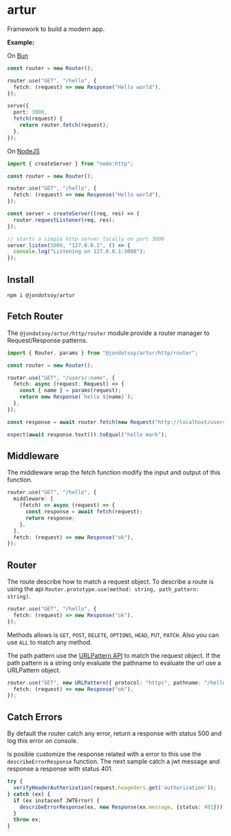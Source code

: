 # artur

Framework to build a modern app.

**Example:**

On [Bun](https://bun.sh)

```ts
const router = new Router();

router.use("GET", "/hello", {
  fetch: (request) => new Response("Hello world"),
});

serve({
  port: 3000,
  fetch(request) {
    return router.fetch(request);
  },
});
```

On [NodeJS](https://nodejs.org)

```ts
import { createServer } from "node:http";

const router = new Router();

router.use("GET", "/hello", {
  fetch: (request) => new Response("Hello world"),
});

const server = createServer((req, res) => {
  router.requestListener(req, res);
});

// starts a simple http server locally on port 3000
server.listen(3000, "127.0.0.1", () => {
  console.log("Listening on 127.0.0.1:3000");
});
```

## Install

```shell
npm i @jondotsoy/artur
```

## Fetch Router

The `@jondotsoy/artur/http/router` module provide a router manager to Request/Response patterns.

```ts
import { Router, params } from "@jondotsoy/artur/http/router";

const router = new Router();

router.use("GET", "/users/:name", {
  fetch: async (request: Request) => {
    const { name } = params(request);
    return new Response(`hello ${name}`);
  },
});

const response = await router.fetch(new Request("http://localhost/users/mark"));

expect(await response.text()).toEqual("hello mark");
```

## Middleware

The middleware wrap the fetch function modify the input and output of this function.

```ts
router.use("GET", "/hello", {
  middleware: [
    (fetch) => async (request) => {
      const response = await fetch(request);
      return response;
    },
  ],
  fetch: (request) => new Response("ok"),
});
```

## Router

The route describe how to match a request object. To describe a route is using the api `Router.prototype.use(method: string, path_pattern: string)`.

```ts
router.use("GET", "/hello", {
  fetch: (request) => new Response("ok"),
});
```

Methods allows is `GET`, `POST`, `DELETE`, `OPTIONS`, `HEAD`, `PUT`, `PATCH`. Also you can use `ALL` to match any method.

The path pattern use the [URLPattern API](https://developer.mozilla.org/en-US/docs/Web/API/URL_Pattern_API) to match the request object. If the path pattern is a string only evaluate the pathname to evaluate the url use a URLPattern object.

```ts
router.use("GET", new URLPattern({ protocol: "https", pathname: "/hello" }), {
  fetch: (request) => new Response("ok"),
});
```

## Catch Errors

By default the router catch any error, return a response with status 500 and log this error on console.

Is posible customize the response related with a error to this use the `describeErrorResponse` function. The next sample catch a jwt message and response a response with status 401.

```ts
try {
  verifyHeaderAuthorization(request.heageders.get('authorization'));
} catch (ex) {
  if (ex instaceof JWTError) {
    describeErrorResponse(ex, new Response(ex.message, {status: 401}));
  }
  throw ex;
}
```
